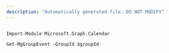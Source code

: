 ```yaml
---
description: "Automatically generated file. DO NOT MODIFY"
---
```


```powershellv1

Import-Module Microsoft.Graph.Calendar

Get-MgGroupEvent -GroupId $groupId

```